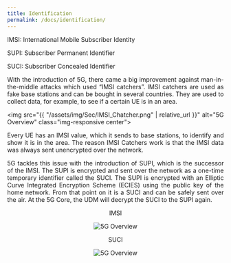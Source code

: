 ```yaml
---
title: Identification
permalink: /docs/identification/
---
```

<style>body {text-align: justify}</style>

IMSI: International Mobile Subscriber Identity

SUPI: Subscriber Permanent Identifier

SUCI: Subscriber Concealed Identifier

With the introduction of 5G, there came a big improvement against man-in-the-middle attacks which used “IMSI catchers”. IMSI catchers are used as fake base stations and can be bought in several countries. They are used to collect data, for example, to see if a certain UE is in an area.

<img src="{{ "/assets/img/Sec/IMSI_Chatcher.png" | relative_url }}" alt="5G Overview" class="img-responsive center">

Every UE has an IMSI value, which it sends to base stations, to identify and show it is in the area. The reason IMSI Catchers work is that the IMSI data was always sent unencrypted over the network. 

5G tackles this issue with the introduction of SUPI, which is the successor of the IMSI. The SUPI is encrypted and sent over the network as a one-time temporary identifier called the SUCI.
The SUPI is encrypted with an Elliptic Curve Integrated Encryption Scheme (ECIES) using the public key of the home network. From that point on it is a SUCI and can be safely sent over the air.
At the 5G Core, the UDM will decrypt the SUCI to the SUPI again.


<div class="row">
    <div style="text-align: center" class="col-md-6">
        <p><dt>IMSI</dt></p>
        <img src="{{ "/assets/img/Sec/IMSI.png" | relative_url }}" alt="5G Overview" class="img-responsive center">
    </div>
    <div style="text-align: center" class="col-md-6">
        <p><dt>SUCI</dt></p>
        <img src="{{ "/assets/img/Sec/SUCI.png" | relative_url }}" alt="5G Overview" class="img-responsive center">    
    </div>
</div>

